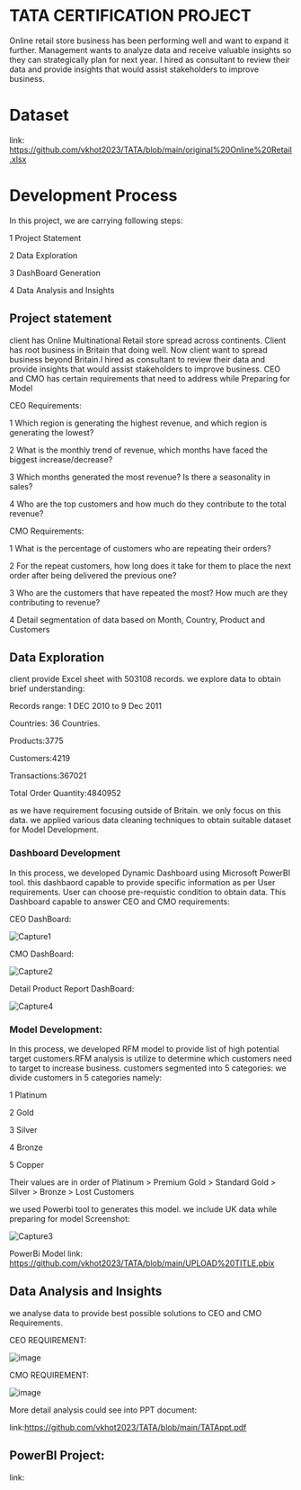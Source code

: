 # TATA CERTIFICATION PROJECT

Online retail store business has been performing well and want to expand it further.
Management wants to analyze data and receive valuable insights so they can strategically plan for next year.
I hired as consultant to review their data and provide insights that would assist stakeholders to improve business. 

# Dataset
link:  https://github.com/vkhot2023/TATA/blob/main/original%20Online%20Retail.xlsx

# Development Process
In this project, we are carrying following steps:

1 Project Statement

2 Data Exploration

3 DashBoard Generation

4 Data Analysis and Insights

## Project statement

client has Online Multinational Retail store spread across continents. Client has root business in Britain that doing well. Now client want to spread business beyond Britain.I hired as consultant to review their data and provide insights that would assist stakeholders to improve business. CEO and CMO has certain requirements that need to address while Preparing for Model

CEO Requirements:

1 Which region is generating the highest revenue, and which region is generating the lowest?

2 What is the monthly trend of revenue, which months have faced the biggest increase/decrease? 

3 Which months generated the most revenue? Is there a seasonality in sales? 

4 Who are the top customers and how much do they contribute to the total revenue?

CMO Requirements:

1 What is the percentage of customers who are repeating their orders?

2 For the repeat customers, how long does it take for them to place the next order after being delivered the previous one?

3 Who are the customers that have repeated the most? How much are they contributing to revenue? 

4 Detail segmentation of data based on Month, Country, Product and Customers

## Data Exploration

client provide Excel sheet with 503108 records. we explore data to obtain brief understanding:

Records range: 1 DEC 2010 to 9 Dec 2011

Countries: 36 Countries. 

Products:3775 

Customers:4219

Transactions:367021

Total Order Quantity:4840952

as we have requirement focusing outside of Britain. we only focus on this data. we applied various data cleaning techniques to obtain suitable dataset for Model Development.

### Dashboard Development

In this process, we developed Dynamic Dashboard using Microsoft PowerBI tool. this dashbaord capable to provide specific information as per User requirements. User can choose pre-requistic condition to obtain data. This Dashboard capable to answer CEO and CMO requirements:

CEO DashBoard:

![Capture1](https://user-images.githubusercontent.com/115641570/223327686-fe132ac2-edf6-4968-aa40-ad6e6a4d2e79.PNG)

CMO DashBoard:

![Capture2](https://user-images.githubusercontent.com/115641570/223327925-4ee77e4f-7d47-445d-ad14-7df75d541efa.PNG)

Detail Product Report DashBoard:

![Capture4](https://user-images.githubusercontent.com/115641570/223328171-aa340d80-d40c-4c16-b702-39dcb5379c86.PNG)

### Model Development:

In this process, we developed RFM model to provide list of high potential target customers.RFM analysis is utilize to determine which customers need to target to increase business. customers segmented into 5 categories:
we divide customers in 5 categories namely:

1 Platinum 

2  Gold

3  Silver

4 Bronze

5 Copper

Their values are in order of Platinum > Premium Gold > Standard Gold > Silver > Bronze > Lost Customers

we used Powerbi tool to generates this model. we include UK data while preparing for model
Screenshot:

![Capture3](https://user-images.githubusercontent.com/115641570/223330297-7b888048-eb61-4470-a4d7-210727b4c524.PNG)

PowerBi Model link: https://github.com/vkhot2023/TATA/blob/main/UPLOAD%20TITLE.pbix

## Data Analysis and Insights

we analyse data to provide best possible solutions to CEO and CMO Requirements.

CEO REQUIREMENT:

![image](https://user-images.githubusercontent.com/115641570/223349092-659a0a56-4ff9-43ca-9d07-c3e41ca2befe.png)

CMO REQUIREMENT:

![image](https://user-images.githubusercontent.com/115641570/223358652-54c5282b-dfa8-4fe4-ba9b-5ddd0b3634a3.png)

More detail analysis could see into PPT document:

link:https://github.com/vkhot2023/TATA/blob/main/TATAppt.pdf

## PowerBI Project:

link:

